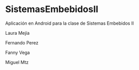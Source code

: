 ﻿# SistemasEmbebidosII
Aplicación en Android para la clase de Sistemas Embebidos II

Laura Mejía

Fernando Perez 

Fanny Vega

Miguel Mtz
